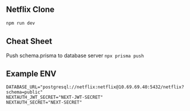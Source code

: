 ## Netflix Clone

```bash
npm run dev
```

## Cheat Sheet

Push schema.prisma to database server
`npx prisma push`

## Example ENV

```environment
DATABASE_URL="postgresql://netflix:netflix@10.69.69.40:5432/netflix?schema=public"
NEXTAUTH_JWT_SECRET="NEXT-JWT-SECRET"
NEXTAUTH_SECRET="NEXT-SECRET"
```
